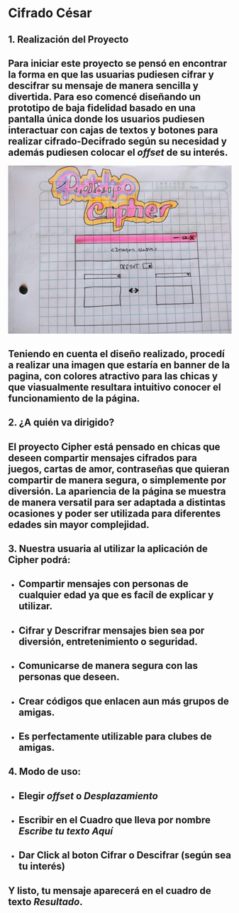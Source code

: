 # Cifrado César

## 1. Realización del Proyecto
## Para iniciar este proyecto se pensó en encontrar la forma en que las usuarias pudiesen cifrar y descifrar su mensaje de manera sencilla y divertida. Para eso comencé diseñando un prototipo de baja fidelidad basado en una pantalla única donde los usuarios pudiesen interactuar con cajas de textos y botones para realizar cifrado-Decifrado según su necesidad y además pudiesen colocar el _offset_ de su interés.

![Baja fidelidad](imagenes/prototipo.jpeg)

## Teniendo en cuenta el diseño realizado, procedí a realizar una imagen que estaría en banner de la pagina, con colores atractivo para las chicas y que viasualmente resultara intuitivo conocer el funcionamiento de la página. 

## 2. ¿A quién va dirigido?
## El proyecto Cipher está pensado en chicas que deseen compartir mensajes cifrados para juegos, cartas de amor, contraseñas que quieran compartir de manera segura, o simplemente por diversión. La apariencia de la página se muestra de manera versatil para ser adaptada a distintas ocasiones y poder ser utilizada para diferentes edades sin mayor complejidad. 

## 3. Nuestra usuaria al utilizar la aplicación de Cipher podrá:
* ## Compartir mensajes con personas de cualquier edad ya que es facíl de explicar y utilizar.
* ## Cifrar y Descrifrar mensajes bien sea por diversión, entretenimiento o seguridad.
* ## Comunicarse de manera segura con las personas que deseen.
* ## Crear códigos que enlacen aun más grupos de amigas.
* ## Es perfectamente utilizable para clubes de amigas. 

## 4. Modo de uso:
* ## Elegir _offset_ o _Desplazamiento_ 
* ## Escribir en el Cuadro que lleva por nombre _Escribe tu texto Aquí_
* ## Dar Click al boton Cifrar o Descifrar (según sea tu interés)
## Y listo, tu mensaje aparecerá en el cuadro de texto _Resultado_.





